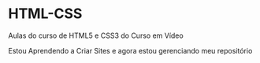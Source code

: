# HTML-CSS
 Aulas do curso de HTML5 e CSS3 do Curso em Vídeo

 Estou Aprendendo a Criar Sites e agora estou gerenciando meu repositório
